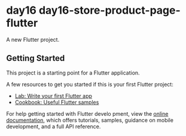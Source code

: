 # day16 day16-store-product-page-flutter

A new Flutter project.

## Getting Started

This project is a starting point for a Flutter application.


A few resources to get you started if this is your first Flutter project:

- [Lab: Write your first Flutter app](https://docs.flutter.dev/get-started/codelab)
- [Cookbook: Useful Flutter samples](https://docs.flutter.dev/cookbook)

For help getting started with Flutter develo
pment, view the
[online documentation](https://docs.flutter.dev/), which offers tutorials,
samples, guidance on mobile development, and a full API reference.
